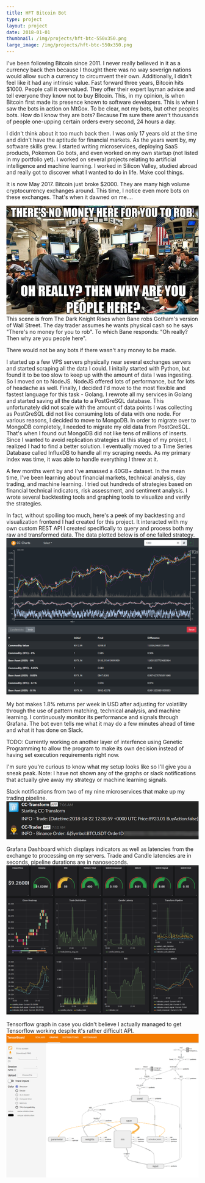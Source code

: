 ```yaml
---
title: HFT Bitcoin Bot
type: project
layout: project
date: 2018-01-01
thumbnail: /img/projects/hft-btc-550x350.png
large_image: /img/projects/hft-btc-550x350.png
---
```


I've been following Bitcoin since 2011. I never really believed in it as a currency back then because I thought there was no way soverign nations would allow such a currency to circumvent their own. Additionally, I didn't feel like it had any intrinsic value. Fast forward three years, Bitcoin hits $1000. People call it overvalued. They offer their expert layman advice and tell everyone they know not to buy Bitcoin. This, in my opinion, is when Bitcoin first made its presence known to software developers. This is when I saw the bots in action on MtGox. To be clear, not my bots, but other peoples bots. How do I know they are bots? Because I'm sure there aren't thousands of people one-upping certain orders every second, 24 hours a day.

I didn't think about it too much back then. I was only 17 years old at the time and didn't have the aptitude for financial markets. As the years went by, my software skills grew. I started writing microservices, deploying SaaS products, Pokemon Go bots, and even worked on my own startup (not listed in my portfolio yet). I worked on several projects relating to artificial intelligence and machine learning. I worked in Silicon Valley, studied abroad and really got to discover what I wanted to do in life. Make cool things.

It is now May 2017. Bitcoin just broke $2000. They are many high volume cryptocurrency exchanges around. This time, I notice even more bots on these exchanges. That's when it dawned on me....

<img src="/img/projects/hft_btc_bane.png" alt="The Dark Knight Quote">
This scene is from The Dark Knight Rises when Bane robs Gotham's version of Wall Street. The day trader assumes he wants physical cash so he says "There's no money for you to rob". To which Bane responds: "Oh really? Then why are you people here".

There would not be any bots if there wasn't any money to be made.

I started up a few VPS servers physically near several exchanges servers and started scraping all the data I could. I initally started with Python, but found it to be too slow to keep up with the amount of data I was ingesting. So I moved on to NodeJS. NodeJS offered lots of performance, but for lots of headache as well. Finally, I decided I'd move to the most flexible and fastest language for this task - Golang. I rewrote all my services in Golang and started saving all the data to a PostGreSQL database. This unfortunately did not scale with the amount of data points I was collecting as PostGreSQL did not like consuming lots of data with one node. For various reasons, I decided to move to MongoDB. In order to migrate over to MongoDB completely, I needed to migrate my old data from PostGreSQL. That's when I found out MongoDB did not like tens of millions of inserts. Since I wanted to avoid replication strategies at this stage of my project, I realized I had to find a better solution. I eventually moved to a Time Series Database called InfluxDB to handle all my scraping needs. As my primary index was time, it was able to handle everything I threw at it.

A few months went by and I've amassed a 40GB+ dataset. In the mean time, I've been learning about financial markets, technical analysis, day trading, and machine learning. I tried out hundreds of strategies based on financial technical indicators, risk assessment, and sentiment analysis. I wrote several backtesting tools and graphing tools to visualize and verify the strategies.

In fact, without spoiling too much, here's a peek of my backtesting and visualization frontend I had created for this project. It interacted with my own custom REST API I created specifically to query and process both my raw and transformed data. The data plotted below is of one failed strategy.
<img src="/img/projects/hft_btc_cc_charts.png" alt="CC Charts">

My bot makes 1.8% returns per week in USD after adjusting for volatility through the use of pattern matching, technical analysis, and machine learning. I continuously monitor its performance and signals through Grafana. The bot even tells me what it may do a few minutes ahead of time and what it has done on Slack.

TODO: Currently working on another layer of interfence using Genetic Programming to allow the program to make its own decision instead of having set execution requirements right now.

I'm sure you're curious to know what my setup looks like so I'll give you a sneak peak.
Note: I have not shown any of the graphs or slack notifications that actually give away my strategy or machine learning signals.

Slack notifications from two of my nine microservices that make up my trading pipeline.
<img src="/img/projects/hft_btc_slack.png" alt="Grafana">

Grafana Dashboard which displays indicators as well as latencies from the exchange to processing on my servers. Trade and Candle latencies are in seconds, pipeline durations are in nanoseconds.
<img src="/img/projects/hft_btc_grafana.png" alt="Grafana">

Tensorflow graph in case you didn't believe I actually managed to get Tensorflow working despite it's rather difficult API.
<img src="/img/projects/hft_btc_tf.png" alt="Grafana">